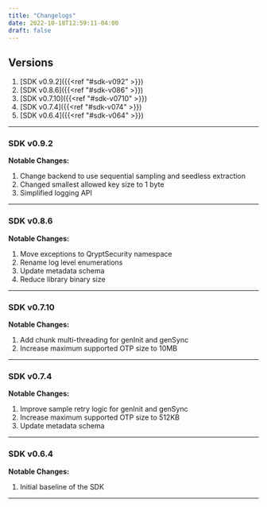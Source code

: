 ```yaml
---
title: "Changelogs"
date: 2022-10-18T12:59:11-04:00
draft: false
---
```


## Versions

1. [SDK v0.9.2]({{<ref "#sdk-v092" >}})
2. [SDK v0.8.6]({{<ref "#sdk-v086" >}})
3. [SDK v0.7.10]({{<ref "#sdk-v0710" >}})
4. [SDK v0.7.4]({{<ref "#sdk-v074" >}})
5. [SDK v0.6.4]({{<ref "#sdk-v064" >}})

---

### SDK v0.9.2
**Notable Changes:**

1. Change backend to use sequential sampling and seedless extraction
2. Changed smallest allowed key size to 1 byte
3. Simplified logging API

---

### SDK v0.8.6

**Notable Changes:**

1. Move exceptions to QryptSecurity namespace
2. Rename log level enumerations
3. Update metadata schema
4. Reduce library binary size

---

### SDK v0.7.10

**Notable Changes:**

1. Add chunk multi-threading for genInit and genSync
2. Increase maximum supported OTP size to 10MB

---

### SDK v0.7.4

**Notable Changes:**

1. Improve sample retry logic for genInit and genSync
2. Increase maximum supported OTP size to 512KB
3. Update metadata schema

---

### SDK v0.6.4

**Notable Changes:**

1. Initial baseline of the SDK

---
